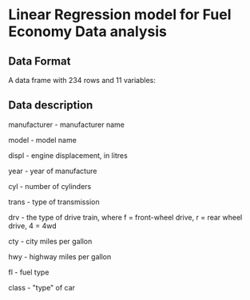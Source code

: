 # Linear Regression model for Fuel Economy Data analysis

## Data Format
A data frame with 234 rows and 11 variables:

## Data description

manufacturer - manufacturer name

model - model name

displ - engine displacement, in litres

year - year of manufacture

cyl - number of cylinders

trans - type of transmission

drv - the type of drive train, where f = front-wheel drive, r = rear wheel drive, 4 = 4wd

cty - city miles per gallon

hwy - highway miles per gallon

fl - fuel type

class - "type" of car

